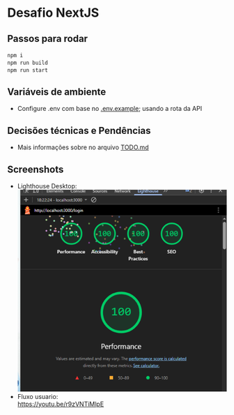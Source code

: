 # Desafio NextJS

## Passos para rodar

```bash
npm i
npm run build
npm run start
```

## Variáveis de ambiente

- Configure .env com base no [.env.example](.env.example); usando a rota da API

## Decisões técnicas e Pendências

- Mais informações sobre no arquivo [TODO.md](TODO.md)

## Screenshots

- Lighthouse Desktop:<br>
  ![alt text](image.png)
- Fluxo usuario:<br>
  https://youtu.be/r9zVNTiMlpE
